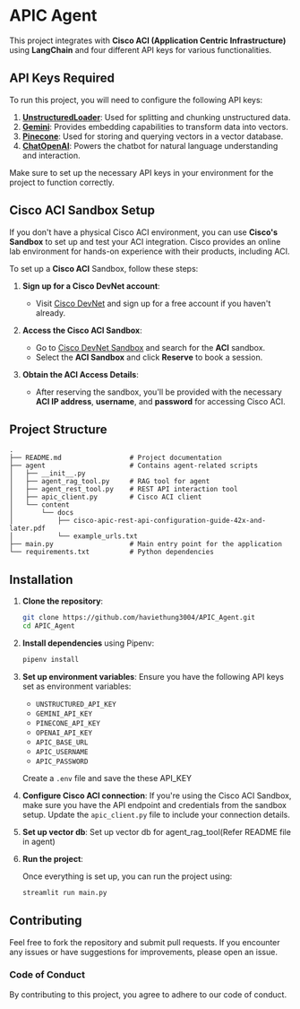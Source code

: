 # APIC Agent

This project integrates with **Cisco ACI (Application Centric Infrastructure)** using **LangChain** and four different API keys for various functionalities.

## API Keys Required

To run this project, you will need to configure the following API keys:

1. **[UnstructuredLoader](https://unstructured.io/)**: Used for splitting and chunking unstructured data.
2. **[Gemini](https://www.pinecone.io/)**: Provides embedding capabilities to transform data into vectors.
3. **[Pinecone](https://www.pinecone.io/)**: Used for storing and querying vectors in a vector database.
4. **[ChatOpenAI](https://openai.com/index/openai-api/)**: Powers the chatbot for natural language understanding and interaction.

Make sure to set up the necessary API keys in your environment for the project to function correctly.

## Cisco ACI Sandbox Setup

If you don't have a physical Cisco ACI environment, you can use **Cisco's Sandbox** to set up and test your ACI integration. Cisco provides an online lab environment for hands-on experience with their products, including ACI.

To set up a **Cisco ACI** Sandbox, follow these steps:

1. **Sign up for a Cisco DevNet account**:
   - Visit [Cisco DevNet](https://developer.cisco.com/) and sign up for a free account if you haven't already.

2. **Access the Cisco ACI Sandbox**:
   - Go to [Cisco DevNet Sandbox](https://devnetsandbox.cisco.com/) and search for the **ACI** sandbox.
   - Select the **ACI Sandbox** and click **Reserve** to book a session.

3. **Obtain the ACI Access Details**:
   - After reserving the sandbox, you'll be provided with the necessary **ACI IP address**, **username**, and **password** for accessing Cisco ACI.

## Project Structure

```
.
├── README.md                 # Project documentation
├── agent                     # Contains agent-related scripts
│   ├── __init__.py
│   ├── agent_rag_tool.py     # RAG tool for agent
│   ├── agent_rest_tool.py    # REST API interaction tool
│   ├── apic_client.py        # Cisco ACI client
│   └── content
│       └── docs
│           ├── cisco-apic-rest-api-configuration-guide-42x-and-later.pdf
│           └── example_urls.txt
├── main.py                   # Main entry point for the application
└── requirements.txt          # Python dependencies
```

## Installation

1. **Clone the repository**:

   ```bash
   git clone https://github.com/haviethung3004/APIC_Agent.git
   cd APIC_Agent
   ```

2. **Install dependencies** using Pipenv:

   ```bash
   pipenv install
   ```

3. **Set up environment variables**:
   Ensure you have the following API keys set as environment variables:

   - `UNSTRUCTURED_API_KEY`
   - `GEMINI_API_KEY`
   - `PINECONE_API_KEY`
   - `OPENAI_API_KEY`
   - `APIC_BASE_URL`
   - `APIC_USERNAME`
   - `APIC_PASSWORD`

   Create a `.env` file and save the these API_KEY 

4. **Configure Cisco ACI connection**:
   If you're using the Cisco ACI Sandbox, make sure you have the API endpoint and credentials from the sandbox setup. Update the `apic_client.py` file to include your connection details.

5. **Set up vector db**:
   Set up vector db for agent_rag_tool(Refer README file in agent)

6. **Run the project**:

   Once everything is set up, you can run the project using:

   ```bash
   streamlit run main.py
   ```


## Contributing

Feel free to fork the repository and submit pull requests. If you encounter any issues or have suggestions for improvements, please open an issue.

### Code of Conduct

By contributing to this project, you agree to adhere to our code of conduct.
